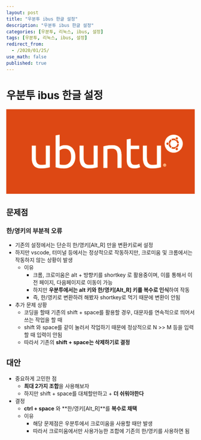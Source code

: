 ```yaml
---
layout: post
title: "우분투 ibus 한글 설정"
description: "우분투 ibus 한글 설정"
categories: [우분투, 리눅스, ibus, 설정]
tags: [우분투, 리눅스, ibus, 설정]
redirect_from:
  - /2020/01/25/
use_math: false
published: true
---
```


# 우분투 ibus 한글 설정

<img src="/assets/images/posts/logos/ubuntu-logo.png">

## 문제점

### 한/영키의 부분적 오류

- 기존의 설정에서는 단순히 한/영키[Alt_R] 만을 변환키로써 설정
- 하지만 vscode, 터미널 등에서는 정상적으로 작동하지만, 크로미움 및 크롬에서는 작동하지 않는 상황이 발생
  - 이유
    - 크롬, 크로미움은 alt + 방향키를 shortkey 로 활용중이며, 이를 통해서 이전 페이지, 다음페이지로 이동이 가능
    - 하지만 **우분투에서는 alt 키와 한/영키[Alt_R] 키를 복수로 인식**하여 작동
    - 즉, 한/영키로 변환하려 해봤자 shortkey로 먹기 때문에 변환이 안됨
- 추가 문제 상황
  - 코딩을 할때 기존의 shift + space를 활용할 경우, 대문자를 연속적으로 띄어서 쓰는 작업을 할 때
  - shift 와 space를 같이 눌러서 작업하기 때문에 정상적으로 N >> M 등을 입력할 때 입력이 안됨
  - 따라서 기존의 **shift + space는 삭제하기로 결정**

## 대안

- 중요하게 고민한 점
  - **최대 2가지 조합**을 사용해보자
  - 하지만 shift + space를 대체할만하고 + **더 쉬워야한다**
- 결정
  - **ctrl + space** 와 **한/영키[Alt_R]**를 **복수로 채택**
  - 이유
    - 해당 문제점은 우분투에서 크로미움을 사용할 때만 발생
    - 따라서 크로미움에서만 사용가능한 조합에 기존의 한/영키를 사용하면 됨

